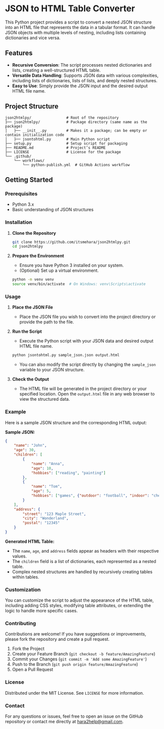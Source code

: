 # JSON to HTML Table Converter

This Python project provides a script to convert a nested JSON structure into an HTML file that represents the data in a tabular format. It can handle JSON objects with multiple levels of nesting, including lists containing dictionaries and vice versa.

## Features

- **Recursive Conversion**: The script processes nested dictionaries and lists, creating a well-structured HTML table.
- **Versatile Data Handling**: Supports JSON data with various complexities, including lists of dictionaries, lists of lists, and deeply nested structures.
- **Easy to Use**: Simply provide the JSON input and the desired output HTML file name.

## Project Structure

```
json2htmlpy/                # Root of the repository
├── json2htmlpy/            # Package directory (same name as the package)
│   ├── __init__.py         # Makes it a package; can be empty or contain initialization code
│   ├── jsontohtml.py       # Main Python script
├── setup.py                # Setup script for packaging
├── README.md               # Project’s README
├── LICENSE                 # License for the package
└── .github/
    └── workflows/
        └── python-publish.yml  # GitHub Actions workflow
```

## Getting Started

### Prerequisites

- Python 3.x
- Basic understanding of JSON structures

### Installation

1. **Clone the Repository**
   ```sh
   git clone https://github.com/itsmehara/json2htmlpy.git
   cd json2htmlpy
   ```

2. **Prepare the Environment**
   - Ensure you have Python 3 installed on your system.
   - (Optional) Set up a virtual environment.
   ```sh
   python -m venv venv
   source venv/bin/activate  # On Windows: venv\Scripts\activate
   ```

### Usage

1. **Place the JSON File**
   - Place the JSON file you wish to convert into the project directory or provide the path to the file.

2. **Run the Script**
   - Execute the Python script with your JSON data and desired output HTML file name.
   ```sh
   python jsontohtml.py sample_json.json output.html
   ```

   - You can also modify the script directly by changing the `sample_json` variable to your JSON structure.

3. **Check the Output**
   - The HTML file will be generated in the project directory or your specified location. Open the `output.html` file in any web browser to view the structured data.

### Example

Here is a sample JSON structure and the corresponding HTML output:

**Sample JSON:**

```json
{
    "name": "John",
    "age": 30,
    "children": [
        {
            "name": "Anna",
            "age": 10,
            "hobbies": ["reading", "painting"]
        },
        {
            "name": "Tom",
            "age": 5,
            "hobbies": ["games", {"outdoor": "football", "indoor": "chess"}]
        }
    ],
    "address": {
        "street": "123 Maple Street",
        "city": "Wonderland",
        "postal": "12345"
    }
}
```

**Generated HTML Table:**

- The `name`, `age`, and `address` fields appear as headers with their respective values.
- The `children` field is a list of dictionaries, each represented as a nested table.
- Complex nested structures are handled by recursively creating tables within tables.

### Customization

You can customize the script to adjust the appearance of the HTML table, including adding CSS styles, modifying table attributes, or extending the logic to handle more specific cases.

### Contributing

Contributions are welcome! If you have suggestions or improvements, please fork the repository and create a pull request.

1. Fork the Project
2. Create your Feature Branch (`git checkout -b feature/AmazingFeature`)
3. Commit your Changes (`git commit -m 'Add some AmazingFeature'`)
4. Push to the Branch (`git push origin feature/AmazingFeature`)
5. Open a Pull Request

### License

Distributed under the MIT License. See `LICENSE` for more information.

### Contact

For any questions or issues, feel free to open an issue on the GitHub repository or contact me directly at [hara2help@gmail.com](mailto:hara2help@gmail.com).


